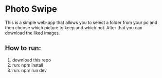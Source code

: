 # Photo Swipe

This is a simple web-app that allows you to select a folder from your pc and then choose which picture to keep and which not. After that you can download the liked images.

## How to run:
1. download this repo
2. run: npm install
3. run: npm run dev
